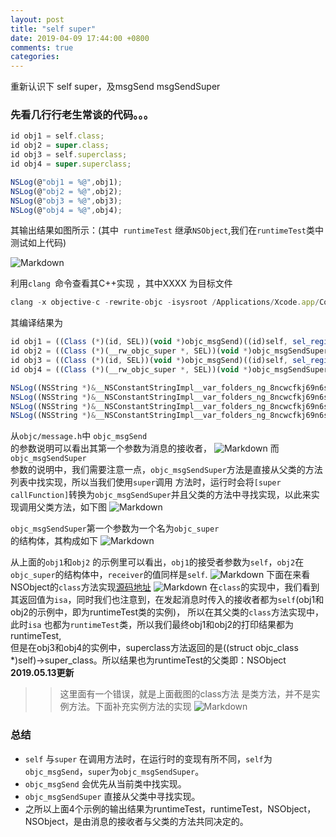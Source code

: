 ```yaml
---
layout: post
title: "self super"
date: 2019-04-09 17:44:00 +0800
comments: true
categories: 
---
```

重新认识下 self super，及msgSend msgSendSuper<!--more-->
###  先看几行行老生常谈的代码。。。

```javascript
id obj1 = self.class;
id obj2 = super.class;
id obj3 = self.superclass;
id obj4 = super.superclass;

NSLog(@"obj1 = %@",obj1);
NSLog(@"obj2 = %@",obj2);
NSLog(@"obj3 = %@",obj3);
NSLog(@"obj4 = %@",obj4);
```
其输出结果如图所示：(其中<code> runtimeTest</code> 继承<code>NSObject</code>,我们在<code>runtimeTest</code>类中 测试如上代码)

![Markdown](https://yfeii-blog.oss-cn-hangzhou.aliyuncs.com/img/1.png)

利用<code>clang </code>命令查看其C++实现  ，其中XXXX 为目标文件
```javascript
clang -x objective-c -rewrite-objc -isysroot /Applications/Xcode.app/Contents/Developer/Platforms/iPhoneSimulator.platform/Developer/SDKs/iPhoneSimulator.sdk XXXX.m  
```
其编译结果为
```javascript
id obj1 = ((Class (*)(id, SEL))(void *)objc_msgSend)((id)self, sel_registerName("class"));
id obj2 = ((Class (*)(__rw_objc_super *, SEL))(void *)objc_msgSendSuper)((__rw_objc_super){(id)self, (id)class_getSuperclass(objc_getClass("runtimeTest"))}, sel_registerName("class"));
id obj3 = ((Class (*)(id, SEL))(void *)objc_msgSend)((id)self, sel_registerName("superclass"));
id obj4 = ((Class (*)(__rw_objc_super *, SEL))(void *)objc_msgSendSuper)((__rw_objc_super){(id)self, (id)class_getSuperclass(objc_getClass("runtimeTest"))}, sel_registerName("superclass"));

NSLog((NSString *)&__NSConstantStringImpl__var_folders_ng_8ncwcfkj69n6sh2hxlsfzz300000gn_T_runtimeTest_929dba_mi_0,obj1);
NSLog((NSString *)&__NSConstantStringImpl__var_folders_ng_8ncwcfkj69n6sh2hxlsfzz300000gn_T_runtimeTest_929dba_mi_1,obj2);
NSLog((NSString *)&__NSConstantStringImpl__var_folders_ng_8ncwcfkj69n6sh2hxlsfzz300000gn_T_runtimeTest_929dba_mi_2,obj3);
NSLog((NSString *)&__NSConstantStringImpl__var_folders_ng_8ncwcfkj69n6sh2hxlsfzz300000gn_T_runtimeTest_929dba_mi_3,obj4);
```
从<code>objc/message.h</code>中 <code>objc_msgSend </code>的参数说明可以看出其第一个参数为消息的接收者，
![Markdown](https://yfeii-blog.oss-cn-hangzhou.aliyuncs.com/img/2.png)
而<code>objc_msgSendSuper </code>参数的说明中，我们需要注意一点，<code>objc_msgSendSuper</code>方法是直接从父类的方法列表中找实现，所以当我们使用<code>super</code>调用
方法时，运行时会将<code>[super callFunction]</code>转换为<code>objc_msgSendSuper</code>并且父类的方法中寻找实现，以此来实现调用父类方法，如下图
![Markdown](https://yfeii-blog.oss-cn-hangzhou.aliyuncs.com/img/2019041002.png)

<code>objc_msgSendSuper</code>第一个参数为一个名为<code>objc_super </code>的结构体，其构成如下
![Markdown](https://yfeii-blog.oss-cn-hangzhou.aliyuncs.com/img/3.png)

从上面的<code>obj1</code>和<code>obj2</code> 的示例里可以看出，<code>obj1</code>的接受者参数为<code>self</code>，<code>obj2</code>在<code>objc_super</code>的结构体中，<code>receiver</code>的值同样是<code>self</code>.
![Markdown](https://yfeii-blog.oss-cn-hangzhou.aliyuncs.com/img/4.png)
下面在来看NSObject的<code>class</code>方法实现[源码地址](https://opensource.apple.com/source/objc4/objc4-208/runtime/Object.m.auto.html)
![Markdown](https://yfeii-blog.oss-cn-hangzhou.aliyuncs.com/img/2019041001.png)
在<code>class</code>的实现中，我们看到其返回值为<code>isa</code>，同时我们也注意到，在发起消息时传入的接收者都为<code>self</code>(obj1和obj2的示例中，即为runtimeTest类的实例)，
所以在其父类的<code>class</code>方法实现中，此时<code>isa</code> 也都为<code>runtimeTest</code>类，所以我们最终obj1和obj2的打印结果都为runtimeTest,  
但是在obj3和obj4的实例中，superclass方法返回的是((struct objc_class *)self)->super_class。所以结果也为runtimeTest的父类即：NSObject
**2019.05.13更新**
>>这里面有一个错误，就是上面截图的class方法  是类方法，并不是实例方法。下面补充实例方法的实现
![Markdown](https://yfeii-blog.oss-cn-hangzhou.aliyuncs.com/img/self_super/1.png)

### 总结
* <code>self</code> 与<code>super</code> 在调用方法时，在运行时的变现有所不同，<code>self</code>为<code>objc_msgSend</code>，<code>super</code>为<code>objc_msgSendSuper</code>。
* <code>objc_msgSend</code> 会优先从当前类中找实现。
* <code>objc_msgSendSuper</code> 直接从父类中寻找实现。
* 之所以上面4个示例的输出结果为runtimeTest，runtimeTest，NSObject，NSObject，是由消息的接收者与父类的方法共同决定的。
